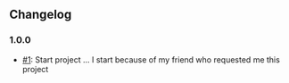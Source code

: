 ## Changelog

### 1.0.0

* [#1](https://github.com/kevinjam/Bottom-Bar-Android/pulls): Start project ... I start because of my friend who requested me this project
